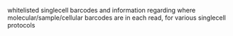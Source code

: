 whitelisted singlecell barcodes and information regarding where molecular/sample/cellular barcodes are in each read, for various singlecell protocols
